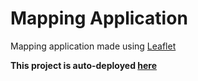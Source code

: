 # Mapping Application

Mapping application made using [Leaflet](https://leafletjs.com)

**This project is auto-deployed [here](https://thomasvanbommel.github.io/leaflet-mapping/)**